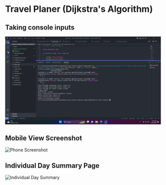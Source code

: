 # Travel Planer (Dijkstra's Algorithm)



## Taking console inputs
![Console Input](assets/input.png)

## Mobile View Screenshot
![Phone Screenshot](assets/mobile.png)

## Individual Day Summary Page
![Individual Day Summary](/assets/details.png)
